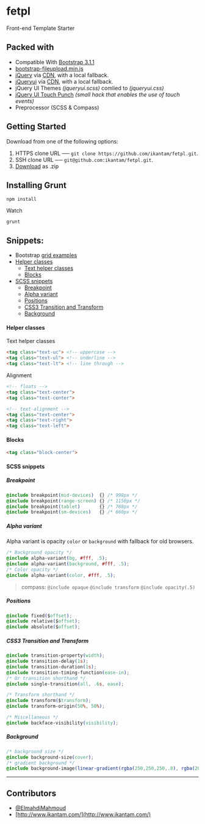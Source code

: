 # fetpl


Front-end Template Starter



## Packed with
- Compatible With [Bootstrap 3.1.1](http://getbootstrap.com/)
- [bootstrap-fileupload.min.js](http://jasny.github.io/bootstrap/javascript/#fileinput)
- [jQuery](http://jquery.com/) via [CDN](http://code.jquery.com/jquery.min.js), with a local fallback.
- [jQueryui](http://jqueryui.com/) via [CDN](http://code.jquery.com/ui/1.10.4/jquery-ui.min.js), with a local fallback.
- jQuery UI Themes *(jqueryui.scss)* comlied to *(jqueryui.css)*
- [jQuery UI Touch Punch](http://touchpunch.furf.com/) *(small hack that enables the use of touch events)*
- Preprocessor (SCSS & Compass)


## Getting Started

Download from one of the following options:

1. HTTPS clone URL ──  `git clone https://github.com/ikantam/fetpl.git`.
2. SSH clone URL  ──   `git@github.com:ikantam/fetpl.git`.
3. [Download](https://github.com/ikantam/fetpl/archive/master.zip) as .zip


## Installing Grunt

```
npm install
```
Watch
```
grunt
```


## Snippets:

* Bootstrap [grid examples](http://jsfiddle.net/ElmahdiMahmoud/k7n5E/2/embedded/result/)
* [Helper classes](#helper-classes)
  * [Text helper classes](#text-helper-classes)
  * [Blocks](#blocks)
* [SCSS snippets](#scss-snippets)
  * [Breakpoint](#breakpoint)
  * [Alpha variant](#alpha-variant)
  * [Positions](#positions)
  * [CSS3 Transition and Transform](#css3-transition-and-transform)
  * [Background](#background)

#### Helper classes

Text helper classes

```html
<tag class="text-uc"> <!-- uppercase -->
<tag class="text-ul"> <!-- underline -->
<tag class="text-lt"> <!-- line through -->
```
Alignment

```html
<!-- floats -->
<tag class="text-center">
<tag class="text-center">

<!-- text-alignment -->
<tag class="text-center">
<tag class="text-right">
<tag class="text-left">
```

#### Blocks
```html
<tag class="block-center">
```

#### SCSS snippets

##### Breakpoint

```css
@include breakpoint(mid-devices)  {} /* 998px */
@include breakpoint(range-screen) {} /* 1150px */
@include breakpoint(tablet)       {} /* 768px */
@include breakpoint(sm-devices)   {} /* 660px */
```

##### Alpha variant
Alpha variant is opacity `color` or `background` with fallback for old browsers.
```css
/* Background opacity */
@include alpha-variant(bg, #fff, .5);
@include alpha-variant(background, #fff, .5);
/* Color opacity */
@include alpha-variant(color, #fff, .5);
```
> compass: `@include opaque` `@include transform` `@include opacity(.5)`

##### Positions
```css
@include fixed($offset);
@include relative($offset);
@include absolute($offset);
```

##### CSS3 Transition and Transform
```css
@include transition-property(width);
@include transition-delay(1s);
@include transition-duration(1s);
@include transition-timing-function(ease-in);
/* Or transition shorthand */
@include single-transition(all, .6s, ease);

/* Transform shorthand */
@include transform($transform);
@include transform-origin(50%, 50%);

/* Miscellaneous */
@include backface-visibility(visibility);
```

##### Background
```css
/* background size */
@include background-size(cover);
/* gradient background */
@include background-image(linear-gradient(rgba(250,250,250,.8), rgba(204, 204, 204,.7)));
```
    

---

## Contributors

- [@ElmahdiMahmoud](https://twitter.com/ElmahdiMahmoud)
- [http://www.ikantam.com/](http://www.ikantam.com/)


